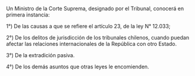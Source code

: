 Un Ministro de la Corte Suprema, designado por el Tribunal, conocerá en primera instancia:

1°) De las causas a que se refiere el artículo 23, de la ley N° 12.033;

2°) De los delitos de jurisdicción de los tribunales chilenos, cuando puedan afectar las relaciones internacionales de la República con otro Estado.

3°) De la extradición pasiva.

4°) De los demás asuntos que otras leyes le encomienden.
